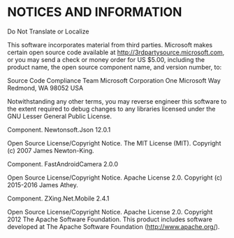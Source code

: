 # NOTICES AND INFORMATION
Do Not Translate or Localize

This software incorporates material from third parties. Microsoft makes certain
open source code available at http://3rdpartysource.microsoft.com, or you may
send a check or money order for US $5.00, including the product name, the open
source component name, and version number, to:

Source Code Compliance Team
Microsoft Corporation
One Microsoft Way
Redmond, WA 98052
USA

Notwithstanding any other terms, you may reverse engineer this software to the
extent required to debug changes to any libraries licensed under the GNU Lesser
General Public License.

Component. Newtonsoft.Json 12.0.1

Open Source License/Copyright Notice. The MIT License (MIT). Copyright (c) 2007 James Newton-King.

Component. FastAndroidCamera 2.0.0

Open Source License/Copyright Notice. Apache License 2.0.  Copyright (c) 2015-2016 James Athey.

Component.  ZXing.Net.Mobile 2.4.1

Open Source License/Copyright Notice. Apache License 2.0.  Copyright 2012 The Apache Software Foundation. This product includes software developed at The Apache Software Foundation (http://www.apache.org/).
